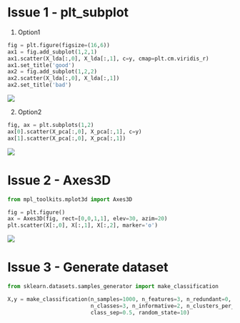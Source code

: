 
# Issue 1 - plt_subplot

1. Option1

```python
fig = plt.figure(figsize=(16,6))
ax1 = fig.add_subplot(1,2,1)
ax1.scatter(X_lda[:,0], X_lda[:,1], c=y, cmap=plt.cm.viridis_r)
ax1.set_title('good')
ax2 = fig.add_subplot(1,2,2)
ax2.scatter(X_lda[:,0], X_lda[:,1])
ax2.set_title('bad')
```
![](https://user-images.githubusercontent.com/26485327/46123449-8855c380-c259-11e8-8679-81b704ac977a.png)

2. Option2 

```python
fig, ax = plt.subplots(1,2)
ax[0].scatter(X_pca[:,0], X_pca[:,1], c=y)
ax[1].scatter(X_pca[:,0], X_pca[:,1])
```
![](https://user-images.githubusercontent.com/26485327/46123454-8e4ba480-c259-11e8-8d87-572e5ed5a855.png)

# Issue 2 - Axes3D

```python
from mpl_toolkits.mplot3d import Axes3D
```

```python
fig = plt.figure()
ax = Axes3D(fig, rect=[0,0,1,1], elev=30, azim=20)
plt.scatter(X[:,0], X[:,1], X[:,2], marker='o')
```
![](https://user-images.githubusercontent.com/26485327/46123367-006fb980-c259-11e8-8a24-fe442c0d2558.png)

# Issue 3 - Generate dataset

```python
from sklearn.datasets.samples_generator import make_classification
```
```python
X,y = make_classification(n_samples=1000, n_features=3, n_redundant=0, 
                          n_classes=3, n_informative=2, n_clusters_per_class=1, 
                          class_sep=0.5, random_state=10)
```

